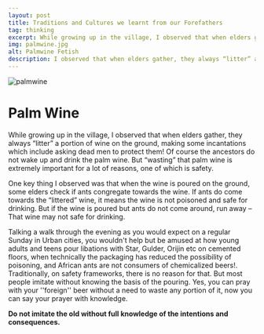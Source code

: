 ```yaml
---
layout: post
title: Traditions and Cultures we learnt from our Forefathers
tag: thinking
excerpt: While growing up in the village, I observed that when elders gather, they always “litter” a portion of wine on the ground
img: palmwine.jpg
alt: Palmwine Fetish
description: I observed that when elders gather, they always “litter” a portion of wine on the ground, making some incantations
---
```



![palmwine](/images/palmwine.jpg)
<br>

# Palm Wine

While growing up in the village, I observed that when elders gather, they always “litter” a portion of wine on the ground, making some incantations which include asking dead men to protect them! Of course the ancestors do not wake up and drink the palm wine. But “wasting” that palm wine is extremely important for a lot of reasons, one of which is safety.

One key thing I observed was that when the wine is poured on the ground, some elders check if ants congregate towards the wine. If ants do come towards the “littered” wine, it means the wine is not poisoned and safe for drinking. But if the wine is poured but ants do not come around, run away – That wine may not safe for drinking.

Talking a walk through the evening as you would expect on a regular Sunday in Urban cities, you wouldn't help but be amused at how young adults and teens pour libations with Star, Gulder, Orijin etc on cemented floors, when technically the packaging has reduced the possibility of poisoning, and African ants are not consumers of chemicalized beers!. Traditionally, on safety frameworks, there is no reason for that. But most people imitate without knowing the basis of the pouring. Yes, you can pray with your ''foreign'' beer without a need to waste any portion of it, now you can say your prayer with knowledge.


**Do not imitate the old without full knowledge of the intentions and consequences.**